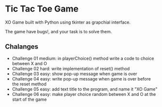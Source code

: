 # Tic Tac Toe Game
XO Game built with Python using tkinter as grapchial interface.

The game have bugs!, and your task is to solve them.

## Chalanges 
*  Challenge 01 medium: in playerChoice() method write a code to choice between X and O
*  Challenge 02 hard: write implementation of reset() method 
*  Challenge 03 easy: show pop-up message when game is over
*  Challenge 04 easy: write pop-up message when game is over before the reset method 
*  Challenge 05 easy: add text title to the program, and name it "XO Game"
*  Challenge 06 easy: make player choice random between X and O at the start of the game
